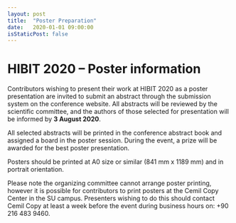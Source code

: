 ```yaml
---
layout: post
title:  "Poster Preparation"
date:   2020-01-01 09:00:00
isStaticPost: false
---
```



# HIBIT 2020 – Poster information

Contributors wishing to present their work at HIBIT 2020 as a poster presentation are invited to submit an abstract through the submission system on the conference website. All abstracts will be reviewed by the scientific committee, and the authors of those selected for presentation will be informed by **3 August 2020**.

All selected abstracts will be printed in the conference abstract book and assigned a board in the poster session. During the event, a prize will be awarded for the best poster presentation.

Posters should be printed at A0 size or similar (841 mm x 1189 mm) and in portrait orientation.

Please note the organizing committee cannot arrange poster printing, however it is possible for contributors to print posters at the Cemil Copy Center in the SU campus. Presenters wishing to do this should contact Cemil Copy at least a week before the event during business hours on: +90 216 483 9460.